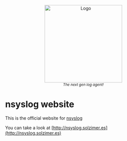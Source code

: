 <p align="center">
	<img src="doc/assets/logo-nsyslog-tr.png" alt="Logo" height="250px" style="display:block">
	<i><sub>The next gen log agent!</sub></i>
</p>

# nsyslog website

This is the official website for [nsyslog](https://github.com/solzimer/nsyslog)

You can take a look at [http://nsyslog.solzimer.es](http://nsyslog.solzimer.es)
